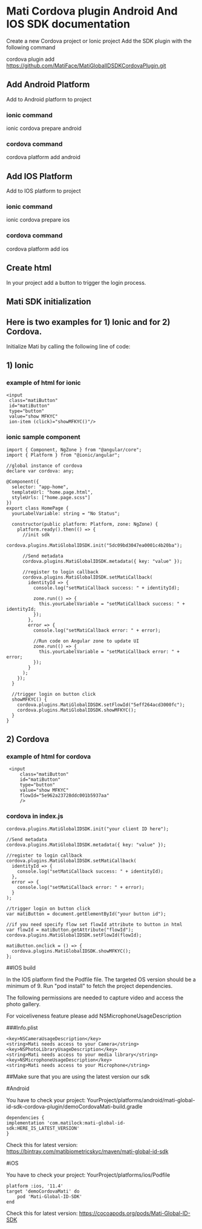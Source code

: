 # Mati Cordova plugin Android And IOS SDK documentation

Create a new Cordova project or Ionic project
Add the SDK plugin with the following command

cordova plugin add https://github.com/MatiFace/MatiGlobalIDSDKCordovaPlugin.git

## Add Android Platform

Add to Android platform to project

### ionic command

ionic cordova prepare android

### cordova command

cordova platform add android

## Add IOS Platform

Add to IOS platform to project

### ionic command

ionic cordova prepare ios

### cordova command

cordova platform add ios

## Create html

In your project add a button to trigger the login process.

## Mati SDK initialization
## Here is two examples for 1) Ionic and for 2) Cordova.

Initialize Mati by calling the following line of code:

## 1) Ionic
### example of html for ionic

```
<input
 class="matiButton"
 id="matiButton"
 type="button"
 value="show MFKYC"
 ion-item (click)="showMFKYC()"/>
 ```
   
### ionic sample component

    import { Component, NgZone } from "@angular/core";
    import { Platform } from "@ionic/angular";

    //global instance of cordova
    declare var cordova: any;

    @Component({
      selector: "app-home",
      templateUrl: "home.page.html",
      styleUrls: ["home.page.scss"]
    })
    export class HomePage {
      yourLabelVariable: string = "No Status";

      constructor(public platform: Platform, zone: NgZone) {
        platform.ready().then(() => {
          //init sdk
          cordova.plugins.MatiGlobalIDSDK.init("5dc09bd3047ea0001c4b20ba");

          //Send metadata
          cordova.plugins.MatiGlobalIDSDK.metadata({ key: "value" });

          //register to login callback
          cordova.plugins.MatiGlobalIDSDK.setMatiCallback(
            identityId => {
              console.log("setMatiCallback success: " + identityId);

              zone.run(() => {
                this.yourLabelVariable = "setMatiCallback success: " + identityId;
              });
            },
            error => {
              console.log("setMatiCallback error: " + error);

              //Run code on Angular zone to update UI
              zone.run(() => {
                this.yourLabelVariable = "setMatiCallback error: " + error;
              });
            }
          );
        });
      }

      //trigger login on button click
      showMFKYC() {
	    cordova.plugins.MatiGlobalIDSDK.setFlowId("5eff264acd3000fc");
        cordova.plugins.MatiGlobalIDSDK.showMFKYC();
      }
    }
    
## 2) Cordova

### example of html for cordova
```
 <input
     class="matiButton"
     id="matiButton"
     type="button"
     value="show MFKYC"
     flowId="5e962a23728ddc001b5937aa"
     />
 ```
 
### cordova in index.js

    cordova.plugins.MatiGlobalIDSDK.init("your client ID here");

    //Send metadata
    cordova.plugins.MatiGlobalIDSDK.metadata({ key: "value" });

    //register to login callback
    cordova.plugins.MatiGlobalIDSDK.setMatiCallback(
      identityId => {
        console.log("setMatiCallback success: " + identityId);
      },
      error => {
        console.log("setMatiCallback error: " + error);
      }
    );

    //trigger login on button click
    var matiButton = document.getElementById("your button id");
    
    //if you need specify flow set flowId attribute to button in html
    var flowId = matiButton.getAttribute("flowId");
    cordova.plugins.MatiGlobalIDSDK.setFlowId(flowId);
    
    matiButton.onclick = () => {
      cordova.plugins.MatiGlobalIDSDK.showMFKYC();
    };

##IOS build

In the IOS platform find the Podfile file. The targeted OS version should be a minimum of 9. Run "pod install" to fetch the project dependencies.

The following permissions are needed to capture video and access the photo gallery.

For voiceliveness feature please add NSMicrophoneUsageDescription

###Info.plist

```
<key>NSCameraUsageDescription</key>
<string>Mati needs access to your Camera</string>
<key>NSPhotoLibraryUsageDescription</key>
<string>Mati needs access to your media library</string>
<key>NSMicrophoneUsageDescription</key>
<string>Mati needs access to your Microphone</string>
```
##Make sure that you are using the latest version our sdk

#Android

You have to check your project: YourProject/platforms/android/mati-global-id-sdk-cordova-plugin/demoCordovaMati-build.gradle

```
dependencies {
implementation 'com.matilock:mati-global-id-sdk:HERE_IS_LATEST_VERSION'
}
```
Check this for latest version: 
https://bintray.com/matibiometricskyc/maven/mati-global-id-sdk

#iOS

You have to check your project: YourProject/platforms/ios/Podfile

```
platform :ios, '11.4'
target 'demoCordovaMati' do
    pod 'Mati-Global-ID-SDK'
end
```
Check this for latest version: 
https://cocoapods.org/pods/Mati-Global-ID-SDK




